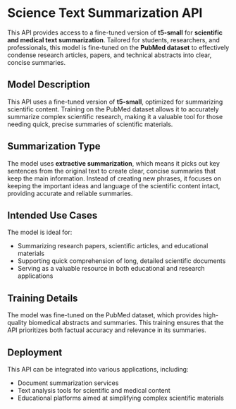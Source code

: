 # Science Text Summarization API

This API provides access to a fine-tuned version of **t5-small** for **scientific and medical text summarization**. Tailored for students, researchers, and professionals, this model is fine-tuned on the **PubMed dataset** to effectively condense research articles, papers, and technical abstracts into clear, concise summaries.

## Model Description

This API uses a fine-tuned version of **t5-small**, optimized for summarizing scientific content. Training on the PubMed dataset allows it to accurately summarize complex scientific research, making it a valuable tool for those needing quick, precise summaries of scientific materials.

## Summarization Type

The model uses **extractive summarization**, which means it picks out key sentences from the original text to create clear, concise summaries that keep the main information. Instead of creating new phrases, it focuses on keeping the important ideas and language of the scientific content intact, providing accurate and reliable summaries.

## Intended Use Cases

The model is ideal for:

- Summarizing research papers, scientific articles, and educational materials
- Supporting quick comprehension of long, detailed scientific documents
- Serving as a valuable resource in both educational and research applications

## Training Details

The model was fine-tuned on the PubMed dataset, which provides high-quality biomedical abstracts and summaries. This training ensures that the API prioritizes both factual accuracy and relevance in its summaries.

## Deployment

This API can be integrated into various applications, including:

- Document summarization services
- Text analysis tools for scientific and medical content
- Educational platforms aimed at simplifying complex scientific materials
